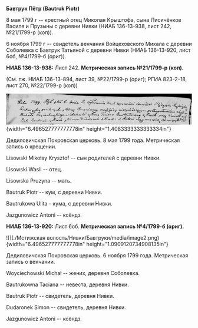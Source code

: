 **Бавтрук Пётр (Bautruk Piotr)**

8 мая 1799 г -- крестный отец Миколая Крыштофа, сына Лисичёнков Василя и
Прузыны с деревни Нивки (НИАБ 136-13-938, лист 242, №21/1799-р (коп)).

6 ноября 1799 г -- свидетель венчания Войцеховского Михала с деревни
Соболевка с Бавтрук Татьяной с деревни Нивки (НИАБ 136-13-920, лист 6об,
№4/1799-б (ориг)).

**НИАБ 136-13-938:** Лист 242. **Метрическая запись №21/1799-р (коп).**

(См. тж. НИАБ 136-13-894, лист 39, №22/1799-р (ориг); РГИА 823-2-18,
лист 270, №22/1799-р (коп))

![](./media/dd74e0b21df32bd48f6089d333e7789431d74567.png){width="6.496527777777778in"
height="1.4083333333333334in"}

Дедиловичская Покровская церковь. 8 мая 1799 года. Метрическая запись о
крещении.

Lisowski Mikołay Krysztof -- сын родителей с деревни Нивки.

Lisowski Wasil -- отец.

Lisowska Pruzyna -- мать.

Bautruk Piotr -- кум, с деревни Нивки.

Bautrukowa Ulita - кума, с деревни Нивки.

Jazgunowicz Antoni -- ксёндз.

**НИАБ 136-13-920:** Лист 6об. **Метрическая запись №4/1799-б (ориг).**

![](./Мстижская волость/Нивки/Бавтруки/media/image2.png){width="6.496527777777778in"
height="1.0909120734908135in"}

Дедиловичская Покровская церковь. 6 ноября 1799 года. Метрическая запись
о венчании.

Woyciechowski Michał -- жених, деревня Соболевка.

Bautrukowna Taciana -- невеста, деревня Нивки.

Bautruk Piotr -- свидетель, деревня Нивки.

Dudaronek Simon -- свидетель, деревня Нивки.

Jazgunowicz Antoni -- ксёндз.
